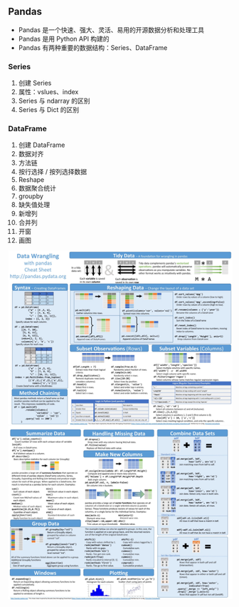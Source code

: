 ## Pandas

- Pandas 是一个快速、强大、灵活、易用的开源数据分析和处理工具
- Pandas 是用 Python API 构建的
- Pandas 有两种重要的数据结构：Series、DataFrame

### Series
1. 创建 Series
2. 属性：vslues、index
3. Series 与 ndarray 的区别
4. Series 与 Dict 的区别


### DataFrame
1. 创建 DataFrame
2. 数据对齐
3. 方法链
4. 按行选择 / 按列选择数据
5. Reshape
6. 数据聚合统计
7. groupby
8. 缺失值处理
9. 新增列
10. 合并列
11. 开窗
12. 画图


![alt text](https://github.com/jason-wang1/PythonCookBook/raw/master/docs/pandas_2-1.jpeg)
![alt text](https://github.com/jason-wang1/PythonCookBook/raw/master/docs/pandas_2-2.jpeg)